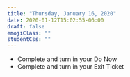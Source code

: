 ```yaml
---
title: "Thursday, January 16, 2020"
date: 2020-01-12T15:02:55-06:00
draft: false
emojiClass: ""
studentCss: ""
---
```


- Complete and turn in your Do Now
- Complete and turn in your Exit Ticket